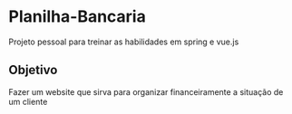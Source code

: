 # Planilha-Bancaria
Projeto pessoal para treinar as habilidades em spring e vue.js

## Objetivo
Fazer um website que sirva para organizar financeiramente a situação de um cliente
